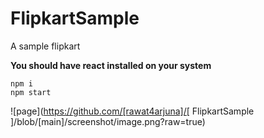# FlipkartSample

A sample flipkart

**You should have react installed on your system**

```
npm i
npm start
````
![page](https://github.com/[rawat4arjuna]/[
FlipkartSample ]/blob/[main]/screenshot/image.png?raw=true)
